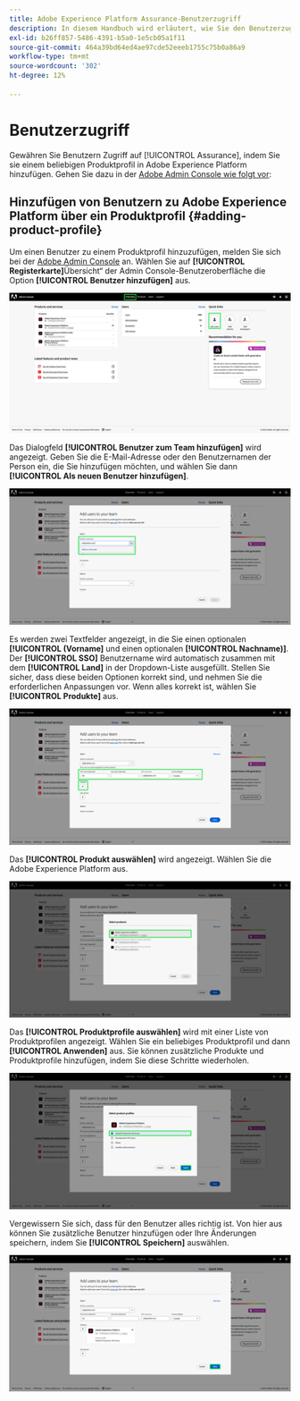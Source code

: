 ```yaml
---
title: Adobe Experience Platform Assurance-Benutzerzugriff
description: In diesem Handbuch wird erläutert, wie Sie den Benutzerzugriff auf Adobe Experience Platform Assurance durch Verwaltung über Admin Console aufrechterhalten können.
exl-id: b26ff857-5486-4391-b5a0-1e5cb05a1f11
source-git-commit: 464a39bd64ed4ae97cde52eeeb1755c75b0a86a9
workflow-type: tm+mt
source-wordcount: '302'
ht-degree: 12%

---
```


# Benutzerzugriff

Gewähren Sie Benutzern Zugriff auf [!UICONTROL Assurance], indem Sie sie einem beliebigen Produktprofil in Adobe Experience Platform hinzufügen. Gehen Sie dazu in der [Adobe Admin Console wie folgt vor](https://adminconsole.adobe.com/):

## Hinzufügen von Benutzern zu Adobe Experience Platform über ein Produktprofil {#adding-product-profile}

Um einen Benutzer zu einem Produktprofil hinzuzufügen, melden Sie sich bei der [Adobe Admin Console](https://adminconsole.adobe.com/) an. Wählen Sie auf **[!UICONTROL Registerkarte]**&#x200B;Übersicht“ der Admin Console-Benutzeroberfläche die Option **[!UICONTROL Benutzer hinzufügen]** aus.

![Die Seite &quot;Admin Console&quot; mit hervorgehobener Option „Benutzer hinzufügen“.](./images/user-access/admin-console.png)

Das Dialogfeld **[!UICONTROL Benutzer zum Team hinzufügen]** wird angezeigt. Geben Sie die E-Mail-Adresse oder den Benutzernamen der Person ein, die Sie hinzufügen möchten, und wählen Sie dann **[!UICONTROL Als neuen Benutzer hinzufügen]**.

![Das Textfeld „E-Mail“ oder „Benutzername“ ist im Dialogfeld „Benutzer hinzufügen“ hervorgehoben.](./images/user-access/add-users.png)

Es werden zwei Textfelder angezeigt, in die Sie einen optionalen **[!UICONTROL (Vorname]** und einen optionalen **[!UICONTROL Nachname)]**. Der **[!UICONTROL SSO]** Benutzername wird automatisch zusammen mit dem **[!UICONTROL Land]** in der Dropdown-Liste ausgefüllt. Stellen Sie sicher, dass diese beiden Optionen korrekt sind, und nehmen Sie die erforderlichen Anpassungen vor. Wenn alles korrekt ist, wählen Sie **[!UICONTROL Produkte]** aus.

![Die drei Felder „Name“ und „Land“ sind im Dialogfeld „Benutzer hinzufügen“ hervorgehoben.](./images/user-access/name-and-products.png)

Das **[!UICONTROL Produkt auswählen]** wird angezeigt. Wählen Sie die Adobe Experience Platform aus.

![Dialogfeld „Produkte auswählen“ mit einer Liste von drei Produkten und der hervorgehobenen Adobe Experience Platform-Option.](./images/user-access/select-products.png)

Das **[!UICONTROL Produktprofile auswählen]** wird mit einer Liste von Produktprofilen angezeigt. Wählen Sie ein beliebiges Produktprofil und dann **[!UICONTROL Anwenden]** aus. Sie können zusätzliche Produkte und Produktprofile hinzufügen, indem Sie diese Schritte wiederholen.

![Eine im Dialogfeld „Produktprofile auswählen“ ausgewählte und hervorgehobene Option.](./images/user-access/select-product-profiles.png)

Vergewissern Sie sich, dass für den Benutzer alles richtig ist. Von hier aus können Sie zusätzliche Benutzer hinzufügen oder Ihre Änderungen speichern, indem Sie **[!UICONTROL Speichern]** auswählen.

![Im Dialogfeld „Benutzer zum Team hinzufügen“ sind alle Informationen eingetragen und „Speichern“ ausgewählt.](./images/user-access/save-selections.png)
